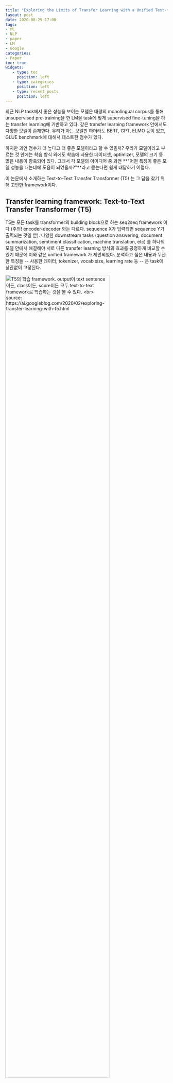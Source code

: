 ```yaml
---
title: "Exploring the Limits of Transfer Learning with a Unified Text-to-Text Transformer (a.k.a. T5)"
layout: post
date: 2020-08-29 17:00
tags:
- ML
- NLP
- paper
- LM
- Google
categories: 
- Paper
toc: true
widgets:
   - type: toc
     position: left
   - type: categories
     position: left
   - type: recent_posts
     position: left
---
```


최근 NLP task에서 좋은 성능을 보이는 모델은 대량의 monolingual corpus를 통해 unsupervised pre-training을 한 LM을 task에 맞게 supervised fine-tuning을 하는 transfer learning에 기반하고 있다. 같은 transfer learning framework 안에서도 다양한 모델이 존재한다. 우리가 아는 모델만 하더라도 BERT, GPT, ELMO 등이 있고, GLUE benchmark에 대해서 테스트한 점수가 있다. 

하지만 과연 점수가 더 높다고 더 좋은 모델이라고 할 수 있을까? 우리가 모델이라고 부르는 것 안에는 학습 방식 외에도 학습에 사용한 데이터셋, optimizer, 모델의 크기 등 많은 내용이 함축되어 있다. 그래서 각 모델의 아이디어 중 과연 **"어떤 특징이 좋은 모델 성능을 내는데에 도움이 되었을까?"**라고 묻는다면 쉽게 대답하기 어렵다. 

이 논문에서 소개하는 Text-to-Text Transfer Transformer (T5) 는 그 답을 찾기 위해 고안한 framework이다. 
<!--more-->

## Transfer learning framework: Text-to-Text Transfer Transformer (T5)

T5는 모든 task를 transformer의 building block으로 하는 seq2seq framework 이다 (주의! encoder-decoder 와는 다르다. sequence X가 입력되면 sequence Y가 출력되는 것일 뿐). 다양한 downstream tasks (question answering, document summarization, semtiment classification, machine translation, etc) 를 하나의 모델 안에서 해결해야 서로 다른 transfer learning 방식의 효과를 공정하게 비교할 수 있기 때문에 이와 같은 unified framework 가 제안되었다. 분석하고 싶은 내용과 무관한 특징들 -- 사용한 데이터, tokenizer, vocab size, learning rate 등 -- 은 task에 상관없이 고정된다. 

<img src="https://1.bp.blogspot.com/-o4oiOExxq1s/Xk26XPC3haI/AAAAAAAAFU8/NBlvOWB84L0PTYy9TzZBaLf6fwPGJTR0QCLcBGAsYHQ/s1600/image3.gif?style=centerme" alt="T5의 학습 framework. output이 text sentence이든, class이든, score이든 모두 text-to-text framework로 학습하는 것을 볼 수 있다. <br> source: https://ai.googleblog.com/2020/02/exploring-transfer-learning-with-t5.html" width=80%>

<img src="https://1.bp.blogspot.com/-89OY3FjN0N0/XlQl4PEYGsI/AAAAAAAAFW4/knj8HFuo48cUFlwCHuU5feQ7yxfsewcAwCLcBGAsYHQ/s1600/image2.png?style=centerme" alt="T5의 transfer learning schema. Pre-training과 Fine-tuning step으로 구분되어 있으며 기본적인 text-to-text framework는 그대로 고수한다. <br> source: https://ai.googleblog.com/2020/02/exploring-transfer-learning-with-t5.html" width=80%>


## Pre-training dataset: Colossal Clean Crawled Corpus (C4)

Transfer learning framework에 사용되는 pre-trained model은 어떤 종류의 corpus를 사용했는지, 얼만큼의 corpus를 사용했는지에 따라서도 특징이 달라진다. 이에 대한 실험을 위해 논문에서는 common crawl로 수집한 아주 많은 양의 데이터를 소개한다. 

양에 따른 모델 성능을 비교하기 위해 우선 기존의 Wikipedia corpus 보다 2배 이상 큰 사이즈의 데이터를 crawling 한다. 인터넷에서 crawling한 문서는 보통 매우 지저분하다. 이런 지저분한 데이터를 학습에 바로 사용하게 되면 side effect 가 있을 수 있기 때문에 중복 제거, 미완성 문장 제거, 공격적이거나 bias가 있는 문장 제거 등의 cleansing process를 거치고 깔끔한 데이터를 남긴다. 이 데이터셋의 이름이 Colossal Clean Crawled Corpus (C4) 이다. 여러 필터링을 거쳤음에도 Wikipedia corpus 크기의 2배 이상이라고 한다.

[TF dastasets](https://www.tensorflow.org/datasets/catalog/c4)에서 다운로드 가능하다.


## Main Contributions of the paper

앞서 소개했듯이, 이 논문에서 풀고 싶은 질문은 "다양한 NLP transfer learning framework 중에서 어떤 feature가 좋은 성능을 내는데에 도움이 될까?"이다. 따라서 조금씩 training schema를 달리해가며 여러 downstream task의 성능을 비교해야 한다. 

이 논문에서는 크게 1) [Pre-training architecture](#pre-training-architecture) 2) [Pre-training objective](#pre-training-objective) 3) [Pre-training dataset](#pre-training-dataset) 4) [Pre-training datasize](#pre-training-datasize) 5) [Training strategy](#training-strategy) 6) [Scaling strategy](#scaling-strategy)를 주목하고 있다. 그리고 중요한 Disclaimer로, ***여기서 소개하는 architecture와 objective는 GPT, ELMO 등의 구현을 아주 정확하게 replicate 하고 있지 않다***고 언급한다. 어느 정도 이 모델들의 구조에 motivate된 내용이 보이지만 정확하게 같지는 않다.


### Pre-training architecture

#### Encoder-Decoder (Baseline) vs. Language Model vs. Prefix LM

크게 세가지 모델 구조를 실험하였다. Encoder-Decoder에서 Encoder는 fully-visible attention을 적용하였고 decoder만 causal attention을 적용하였다. LM은 전부 causal attention이며, 이는 uni-directional하게 정보를 습득하는 것을 나타낸다. PrefixLM의 경우 encoder-decoder 와 유사한 것으로 보인다. input인 x에 대해서는 bi-directional하게 정보를 습득하고 y만 causal attention이 적용된다. 

<img src="/assets/images/t5-architecture-variants.png?style=centerme" width=50% alt="모든 모델의 입력과 출력은 text와 text이다. building block은 transformer이며, block과 block을 연결하는 attention의 방식이 <br> 아래 그림의 Fully-visible, Causal, Causal with prefix 중에 해당하는 것을 볼 수 있다.">
<img src="/assets/images/t5-attention-variants.png?style=centerme" width=60%>

**Q. 어떤 Pre-training model architecture 가 가장 효과적일까?**

<img src="/assets/images/t5-architecture-results.png?style=centerme" width=90%>

Encoder-Decoder architecture가 가장 효과적이었다. LM의 성능이 가장 좋지 않았는데, 이를 통해 bi-directional context를 input으로 넣어주는 것이 효과적이라는 사실을 알 수 있다.


### Pre-training objective

아래 이미지에서 확인할 수 있듯, 크게 네단계로 나누어서 생각해볼 수 있다: 1) High-level approaches 2) Corruption strategies 3) Corruption rate 4) Corrupted span length

<img src="/assets/images/t5-flowchart-unsupervised-objectives.png?style=centerme" width=60%>

#### High-level approaches

세가지 방식을 비교한다. Prefix language modeling 은 문장의 앞부분을 context로 제공하는 방식, BERT-style 은 Masked-LM (MLM) 방식, 그리고 Deshuffling 은 문장의 token을 뒤섞고 원 문장을 맞추는 방식이다. 

Objective | Inputs | Targets
-- | -- | --
Prefix language modeling | Thank you for inviting | me to your party last week .
BERT-style | Thank you \<M\> \<M\> me to your party apple week. | (original text)
Deshuffling | party me for your to . last fun you inviting week Thank | (original text)

**Q. 어떤 High-level approach 가 가장 효과적일까?**

<img src="/assets/images/t5-high-level-result.png?style=centerme" width=80%>

위의 표의 결과에 따르면 BERT-style (MLM) objective 가 가장 좋은 성능을 보인다. 


#### Corruption strategies

이번에는 High-level approaches 중 가장 좋은 성능을 보인 BERT-style approach 에 대해서 적용해 볼 수 있는 다양한 corruption strategies 에 따라 실험한다. 
총 세가지 전략이 있다. 모두 i.i.d. 로 masking을 하는 것은 동일하지만, token 단위로 masking 하는 방식이 있고 (i.i.d. noise, mask tokens) span 단위로 masking 해서 예측하는 문장은 입력에서 masking된 부분을 예측하고 아닌 부분을 masked token으로 예측하는 방식 (i.i.d. noise, replace spans (a.k.a. Denoising, Baseline)), 그리고 원문에서 token을 제외하고 제외된 부분을 예측하는 방식 (i.i.d. noise, drop tokens) 이 있다.

Objective | Inputs | Targets
-- | -- | --
i.i.d. noise, mask tokens | Thank you \<M\> \<M\> me to your party \<M\> week. | (original text)
i.i.d. noise, replace spans (a.k.a, Denoising, Baseline) | Thank you \<X\> me to your party \<Y\> week. | \<X\> for inviting \<Y\> last \<Z\>
i.i.d. noise, drop tokens | Thank you me to your party week. | for inviting last

**Q. BERT-style approach의 다양한 corruption strategy 중 무엇이 가장 효과적일까?**

<img src="/assets/images/t5-strategy-result.png?style=centerme" width=80% alt="별표시가 baseline을 의미한다">

위의 표에 따르면 Denoising 방식이 가장 좋은 성능을 낸다.

#### Corruption rate

마찬가지로 위에서 가장 성능이 좋았던 Denoising 방식에서 corruption rate을 10%, 15%, 25%, 50%로 다르게하며 살펴본다. 

**Q. 원 문장의 얼만큼을 corrupt 하는 것이 가장 좋을까?**

<img src="/assets/images/t5-corruption-result.png?style=centerme" width=80%>

표에 따르면 15%가 적당하다는 결론이 나온다. 

#### Random spans

15% 정도 denoising 방식으로 corrupt 할 때 평균적인 span의 길이를 다르게 조정해볼 수 있다. Baseline으로 사용한 i.i.d.와 2, 3, 5, 10 의 길이를 비교할 수 있다.

**Q. corrupt할 때 가장 적정한 평균 span 길이는 몇일까?**

<img src="/assets/images/t5-span-length-result.png?style=centerme" width=80%>

표에 따르면 i.i.d 에 따라 corrupt하는 것이 가장 효과적이다.



### Pre-training Dataset

Pre-training 모델의 성능은 데이터셋에 따라 달라질 수 있다. 이를 실험하기 위해 논문에서 수집한 C4와 C4, unfiltered 그리고 다른 특징을 가진 데이터셋으로 pre-training 한 후 task 마다의 성능을 비교하였다. 결과는 C4를 쓰는 것이 가장 좋았다.

<img src="/assets/images/t5-dataset-result.png?style=centerme" width=80% alt="TBC는 Toronto Book Corpus의 약자">


### Pre-training datasize

GLUE benchmark의 상위권 모델은 보통 pre-training에 사용한 datasize가 크며 모델의 사이즈도 굉장히 크다. T5는 다행히도 모델의 capacity가 큰 편이라 데이터 사이즈를 조절해가며 실험을 할 수 있었고, C4 전체를 사용했을 때 가장 성능이 좋았다. 다시 말해, 아직 모델의 capacity 가 더 크다고 이해할 수 있다. 

<img src="/assets/images/t5-datasize-result.png?style=centerme" width=80%>


### Training strategy

Transfer learning 은 Training strategy에 따라서도 성능이 달라질 수 있다. Training strategy는 Fine-tuning, Multi-task learning 방식으로 나뉘며 이를 어떻게 조합하는지 또한 전략에 포함되었다.

#### Fine-tuning methods
Fine-tuning 은 모든 파라미터를 사용했을 때 가장 성능이 좋다.
<img src="/assets/images/t5-finetuning-result.png?style=centerme" width=80%>

#### Multi-task learning (pre-training)
T5 의 task는 다양한데, 과연 각 task를 얼만큼 학습시키는 것이 좋을지에 대한 실험이다. Equal 의 경우 task dataset의 사이즈에 상관없이 같은 수의 문장을 학습시키는 방식이다. K threshold 를 사용한 경우, 기본적으로 task의 문장 사이즈만큼 샘플링하되, K 이상의 데이터는 K 만큼만 학습에 활용한다. 

결과는 sampling 하지 않는 것이 가장 좋다.
<img src="/assets/images/t5-multitask-result.png?style=centerme" width=80%>

#### Combining fine-tuning and multi-task learning

위에서 소개한 다양한 방식을 조합하여 실험하였고, multi-task pre-training과 fine-tuning 조합이 가장 좋은 성능을 보였다.
<img src="/assets/images/t5-combination-result.png?style=centerme" width=80%>



### Scaling strategy

scale-up 할 수 있는 hyperparameter의 값을 조절해가며 실험하였다. training steps, batch size, model size 를 조절한 결과, model size 를 키우고 training steps 을 늘린 경우에 가장 좋은 성능을 보였다.

<img src="/assets/images/t5-scaling-result.png?style=centerme" width=80%>



## Conclusions

위의 여러 실험들의 결과를 종합하면, **1) Encoder-Decoder architecture 2) Span prediction objective 3) C4 dataset 4) Multi-task pre-training 5) Bigger models trained longer** 의 구조로 학습할 때 가장 좋은 transfer learning 효과를 얻을 수 있다. 

## References
[1] https://youtu.be/eKqWC577WlI <br>
[2] https://ai.googleblog.com/2020/02/exploring-transfer-learning-with-t5.html
